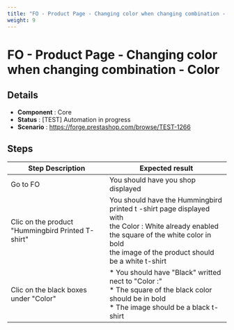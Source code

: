 ```yaml
---
title: "FO - Product Page - Changing color when changing combination - Color"
weight: 9
---
```


# FO - Product Page - Changing color when changing combination - Color
## Details
* **Component** : Core
* **Status** : [TEST] Automation in progress
* **Scenario** : https://forge.prestashop.com/browse/TEST-1266

## Steps
| Step Description | Expected result |
| ----- | ----- |
| Go to FO | You should have you shop displayed |
| Clic on the product "Hummingbird Printed T-shirt" | You should have the Hummingbird printed t -shirt page displayed with <br>the Color : White already enabled <br>the square of the white color in bold<br>the image of the product should be a white t-shirt |
| Clic on the black boxes under "Color" | * You should have "Black" writted nect to "Color :" <br> * The square of the black color should be in bold <br> * The image should be a black t-shirt |
